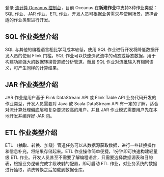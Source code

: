 登录 [流计算 Oceanus 控制台](https://console.cloud.tencent.com/oceanus)，目前 Oceanus 在**新建作业**中支持3种作业类型：SQL 作业、JAR 作业、ETL 作业。开发人员可根据业务需求与使用场景，选择合适的作业类型进行开发。

## SQL 作业类型介绍
SQL 与其他的编程语言相比学习成本较低，使用 SQL 作业进行开发将降低数据开发人员的使用 Flink 门槛。SQL 作业可以快速浏览流中的动态或静态数据，用于构建功能强大的数据转换管道或分析管道。而且 SQL 作业对流批输入有相同语义，可产生同样的计算结果。 

## JAR 作业类型介绍
JAR 作业是用户基于 Flink DataStream API 或 Flink Table API 业务代码开发的作业类型，开发人员需要对 Java 或 Scala DataStream API  有一定的了解，适合对流计算处理偏底层和复杂要求较高的用户。并且 JAR 作业模式需要用户先在本地开发并编译好 JAR 包。

## ETL 作业类型介绍
ETL （抽取、转换、加载）管道任务可以从数据源获取数据，进行一些转换操作和信息补充，将结果存储起来。ETL 作业操作简单便捷，1分钟即可快速构建轻量级 ETL 作业。开发人员甚至不需要了解编程语言，只需要选择数据源表和目的表，根据业务逻辑完成字段映射的配置，即可启动 ETL 作业，对业务系统的数据进行抽取，清洗转换之后加载到数据仓库。

